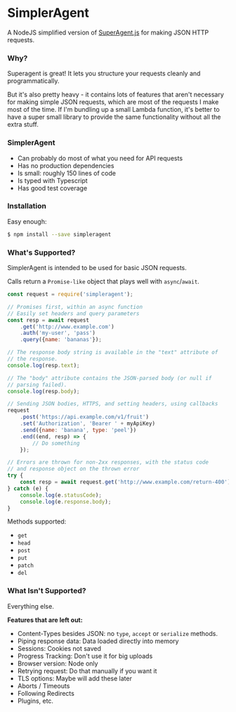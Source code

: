 # SimplerAgent
A NodeJS simplified version of [SuperAgent.js](http://visionmedia.github.io/superagent/)
for making JSON HTTP requests.

### Why?
Superagent is great!  It lets you structure your requests cleanly and programmatically.

But it's also pretty heavy - it contains lots of features that aren't necessary
for making simple JSON requests, which are most of the requests I make most of
the time.  If I'm bundling up a small Lambda function, it's better to have a
super small library to provide the same functionality without all the extra
stuff.

### SimplerAgent
- Can probably do most of what you need for API requests
- Has no production dependencies
- Is small: roughly 150 lines of code
- Is typed with Typescript
- Has good test coverage

### Installation

Easy enough:

```bash
$ npm install --save simpleragent
```

### What's Supported?
SimplerAgent is intended to be used for basic JSON requests.

Calls return a `Promise-like` object that plays well with `async`/`await`.

```javascript
const request = require('simpleragent');

// Promises first, within an async function
// Easily set headers and query parameters
const resp = await request
    .get('http://www.example.com')
    .auth('my-user', 'pass')
    .query({name: 'bananas'});

// The response body string is available in the "text" attribute of
// the response.
console.log(resp.text);

// The "body" attribute contains the JSON-parsed body (or null if
// parsing failed).
console.log(resp.body);

// Sending JSON bodies, HTTPS, and setting headers, using callbacks
request
    .post('https://api.example.com/v1/fruit')
    .set('Authorization', 'Bearer ' + myApiKey)
    .send({name: 'banana', type: 'peel'})
    .end((end, resp) => {
        // Do something
    });

// Errors are thrown for non-2xx responses, with the status code
// and response object on the thrown error
try {
    const resp = await request.get('http://www.example.com/return-400');
} catch (e) {
    console.log(e.statusCode);
    console.log(e.response.body);
}
```

Methods supported:
- `get`
- `head`
- `post`
- `put`
- `patch`
- `del`

### What Isn't Supported?
Everything else.

**Features that are left out:**
- Content-Types besides JSON: no `type`, `accept` or `serialize` methods.
- Piping response data: Data loaded directly into memory
- Sessions: Cookies not saved
- Progress Tracking: Don't use it for big uploads
- Browser version: Node only
- Retrying request: Do that manually if you want it
- TLS options: Maybe will add these later
- Aborts / Timeouts
- Following Redirects
- Plugins, etc.
